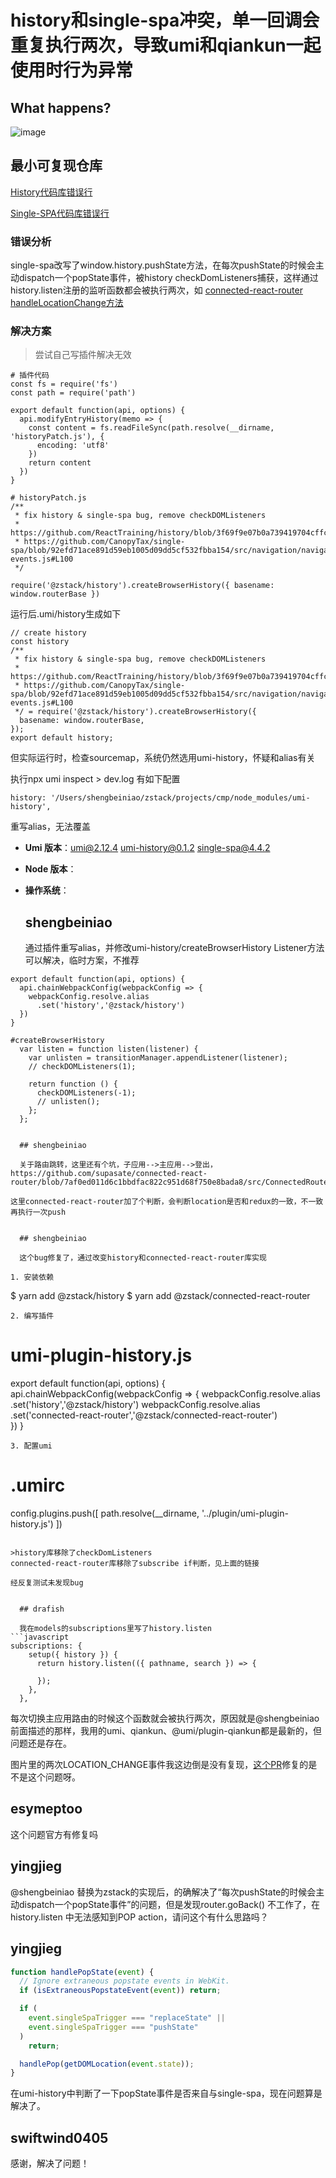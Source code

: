 # history和single-spa冲突，单一回调会重复执行两次，导致umi和qiankun一起使用时行为异常

  <!--
感谢您向我们反馈问题，为了高效的解决问题，我们期望你能提供以下信息：
-->

## What happens?

![image](https://user-images.githubusercontent.com/3301995/72416996-db3aed80-37b2-11ea-8ede-cd6066547775.png)

<!-- 清晰的描述下遇到的问题。-->

## 最小可复现仓库

[History代码库错误行](https://github.com/ReactTraining/history/blob/3f69f9e07b0a739419704cffc3b3563133281548/modules/createBrowserHistory.js#L267)

[Single-SPA代码库错误行](https://github.com/CanopyTax/single-spa/blob/92efd71ace891d59eb1005d09dd5cf532fbba154/src/navigation/navigation-events.js#L100)

### 错误分析

single-spa改写了window.history.pushState方法，在每次pushState的时候会主动dispatch一个popState事件，被history checkDomListeners捕获，这样通过history.listen注册的监听函数都会被执行两次，如
[connected-react-router handleLocationChange方法](https://github.com/supasate/connected-react-router/blob/7af0ed011d6c1bbdfac822c951d68f750e8bada8/src/ConnectedRouter.js#L53)

### 解决方案

> 尝试自己写插件解决无效

```
# 插件代码
const fs = require('fs')
const path = require('path')

export default function(api, options) {
  api.modifyEntryHistory(memo => {
    const content = fs.readFileSync(path.resolve(__dirname, 'historyPatch.js'), {
      encoding: 'utf8'
    })
    return content
  })
}

# historyPatch.js
/**
 * fix history & single-spa bug, remove checkDOMListeners
 * https://github.com/ReactTraining/history/blob/3f69f9e07b0a739419704cffc3b3563133281548/modules/createBrowserHistory.js#L267
 * https://github.com/CanopyTax/single-spa/blob/92efd71ace891d59eb1005d09dd5cf532fbba154/src/navigation/navigation-events.js#L100
 */

require('@zstack/history').createBrowserHistory({ basename: window.routerBase })
```

运行后.umi/history生成如下

```
// create history
const history
/**
 * fix history & single-spa bug, remove checkDOMListeners
 * https://github.com/ReactTraining/history/blob/3f69f9e07b0a739419704cffc3b3563133281548/modules/createBrowserHistory.js#L267
 * https://github.com/CanopyTax/single-spa/blob/92efd71ace891d59eb1005d09dd5cf532fbba154/src/navigation/navigation-events.js#L100
 */ = require('@zstack/history').createBrowserHistory({
  basename: window.routerBase,
});
export default history;

```

但实际运行时，检查sourcemap，系统仍然选用umi-history，怀疑和alias有关

执行npx umi inspect > dev.log
有如下配置

```
history: '/Users/shengbeiniao/zstack/projects/cmp/node_modules/umi-history',
```

重写alias，无法覆盖

- **Umi 版本**：umi@2.12.4 umi-history@0.1.2 single-spa@4.4.2
- **Node 版本**：
- **操作系统**：

  ## shengbeiniao

  通过插件重写alias，并修改umi-history/createBrowserHistory Listener方法可以解决，临时方案，不推荐

```
export default function(api, options) {
  api.chainWebpackConfig(webpackConfig => {
    webpackConfig.resolve.alias
      .set('history','@zstack/history')
  })
}

#createBrowserHistory
  var listen = function listen(listener) {
    var unlisten = transitionManager.appendListener(listener);
    // checkDOMListeners(1);

    return function () {
      checkDOMListeners(-1);
      // unlisten();
    };
  };


  ## shengbeiniao

  关于路由跳转，这里还有个坑，子应用-->主应用-->登出，https://github.com/supasate/connected-react-router/blob/7af0ed011d6c1bbdfac822c951d68f750e8bada8/src/ConnectedRouter.js#L41

这里connected-react-router加了个判断，会判断location是否和redux的一致，不一致再执行一次push


  ## shengbeiniao

  这个bug修复了，通过改变history和connected-react-router库实现

1. 安装依赖
```

$ yarn add @zstack/history
$ yarn add @zstack/connected-react-router

```
2. 编写插件
```

# umi-plugin-history.js

export default function(api, options) {
api.chainWebpackConfig(webpackConfig => {
webpackConfig.resolve.alias
.set('history','@zstack/history')
webpackConfig.resolve.alias
.set('connected-react-router','@zstack/connected-react-router')  
 })
}

```
3. 配置umi
```

# .umirc

config.plugins.push([
path.resolve(__dirname, '../plugin/umi-plugin-history.js')
])

````

>history库移除了checkDomListeners
connected-react-router库移除了subscribe if判断，见上面的链接

经反复测试未发现bug


  ## drafish

  我在models的subscriptions里写了history.listen
```javascript
subscriptions: {
    setup({ history }) {
      return history.listen(({ pathname, search }) => {

      });
    },
  },
````

每次切换主应用路由的时候这个函数就会被执行两次，原因就是@shengbeiniao 前面描述的那样，我用的umi、qiankun、@umi/plugin-qiankun都是最新的，但问题还是存在。

图片里的两次LOCATION_CHANGE事件我这边倒是没有复现，[这个PR](https://github.com/umijs/plugins/pull/148)修复的是不是这个问题呀。

## esymeptoo

这个问题官方有修复吗

## yingjieg

@shengbeiniao 替换为zstack的实现后，的确解决了“每次pushState的时候会主动dispatch一个popState事件”的问题，但是发现router.goBack() 不工作了，在history.listen 中无法感知到POP action，请问这个有什么思路吗？

## yingjieg

```js
function handlePopState(event) {
  // Ignore extraneous popstate events in WebKit.
  if (isExtraneousPopstateEvent(event)) return;

  if (
    event.singleSpaTrigger === "replaceState" ||
    event.singleSpaTrigger === "pushState"
  )
    return;

  handlePop(getDOMLocation(event.state));
}
```

在umi-history中判断了一下popState事件是否来自与single-spa，现在问题算是解决了。

## swiftwind0405

>

感谢，解决了问题！
